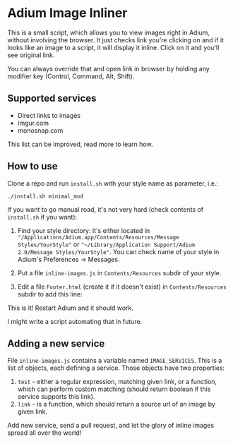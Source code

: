 Adium Image Inliner
===================

This is a small script, which allows you to view images right in Adium, without
involving the browser. It just checks link you're clicking on and if it looks
like an image to a script, it will display it inline. Click on it and you'll see
original link.

You can always override that and open link in browser by holding any modifier
key (Control, Command, Alt, Shift).

Supported services
------------------

- Direct links to images
- imgur.com
- monosnap.com

This list can be improved, read more to learn how.

How to use
----------

Clone a repo and run `install.sh` with your style name as parameter, i.e.:

    ./install.sh minimal_mod

If you want to go manual road, it's not very hard (check contents of
`install.sh` if you want):

1. Find your style directory: it's either located in
   `"/Applications/Adium.app/Contents/Resources/Message Styles/YourStyle"` or
   `"~/Library/Application Support/Adium 2.0/Message Styles/YourStyle"`. You can
   check name of your style in Adium's Preferences -> Messages.
2. Put a file `inline-images.js` in `Contents/Resources` subdir of your style.
3. Edit a file `Footer.html` (create it if it doesn't exist) in
   `Contents/Resources` subdir to add this line:

    <script type="text/javascript" src="inline-images.js"></script>

This is it! Restart Adium and it should work.

I might write a script automating that in future.

Adding a new service
--------------------

File `inline-images.js` contains a variable named `IMAGE_SERVICES`. This is a
list of objects, each defining a service. Those objects have two properties:

1. `test` - either a regular expression, matching given link, or a function,
   which can perform custom matching (should return boolean if this service
   supports this link).
2. `link` - is a function, which should return a source url of an image by given
   link.

Add new service, send a pull request, and let the glory of inline images spread
all over the world!
